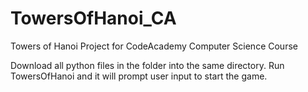 # TowersOfHanoi_CA
Towers of Hanoi Project for CodeAcademy Computer Science Course

Download all python files in the folder into the same directory. Run TowersOfHanoi and it will prompt user input to start the game.
